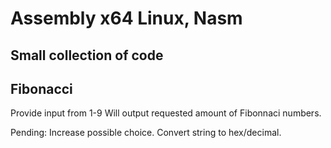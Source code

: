 # Assembly x64 Linux, Nasm
## Small collection of code

## Fibonacci
Provide input from 1-9
Will output requested amount of Fibonnaci numbers.

Pending:
Increase possible choice.
Convert string to hex/decimal.
